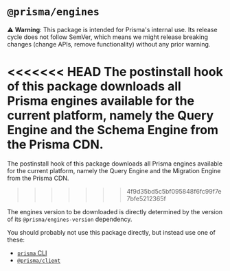 # `@prisma/engines`

⚠️ **Warning**: This package is intended for Prisma's internal use.
Its release cycle does not follow SemVer, which means we might release breaking changes (change APIs, remove functionality) without any prior warning.

<<<<<<< HEAD
The postinstall hook of this package downloads all Prisma engines available for the current platform, namely the Query Engine and the Schema Engine from the Prisma CDN.
=======
The postinstall hook of this package downloads all Prisma engines available for the current platform, namely the Query Engine and the Migration Engine from the Prisma CDN.
>>>>>>> 4f9d35bd5c5bf095848f6fc99f7e7bfe5212365f

The engines version to be downloaded is directly determined by the version of its `@prisma/engines-version` dependency.

You should probably not use this package directly, but instead use one of these:

- [`prisma` CLI](https://www.npmjs.com/package/prisma)
- [`@prisma/client`](https://www.npmjs.com/package/@prisma/client)
